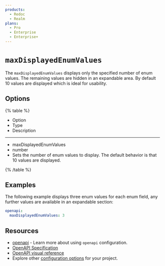 ```yaml
---
products:
  - Redoc
  - Realm
plans:
  - Pro
  - Enterprise
  - Enterprise+
---
```

# `maxDisplayedEnumValues`

The `maxDisplayedEnumValues` displays only the specified number of enum values. The remaining values are hidden in an expandable area. By default 10 values are displayed which is ideal for usability.

## Options

{% table %}

* Option
* Type
* Description

---

* maxDisplayedEnumValues
* number
* Sets the number of enum values to display. The default behavior is that 10 values are displayed.

{% /table %}

## Examples

The following example displays three enum values for each enum field, any further values are available in an expandable section:

```yaml {% title="redocly.yaml" %}
openapi:
  maxDisplayedEnumValues: 3
```

## Resources

- [openapi](./index.md) - Learn more about using `openapi` configuration.
- [OpenAPI Specification](https://spec.openapis.org/oas/latest.html)
- [OpenAPI visual reference](https://redocly.com/learn/openapi/openapi-visual-reference)
- Explore other [configuration options](../index.md) for your project.
